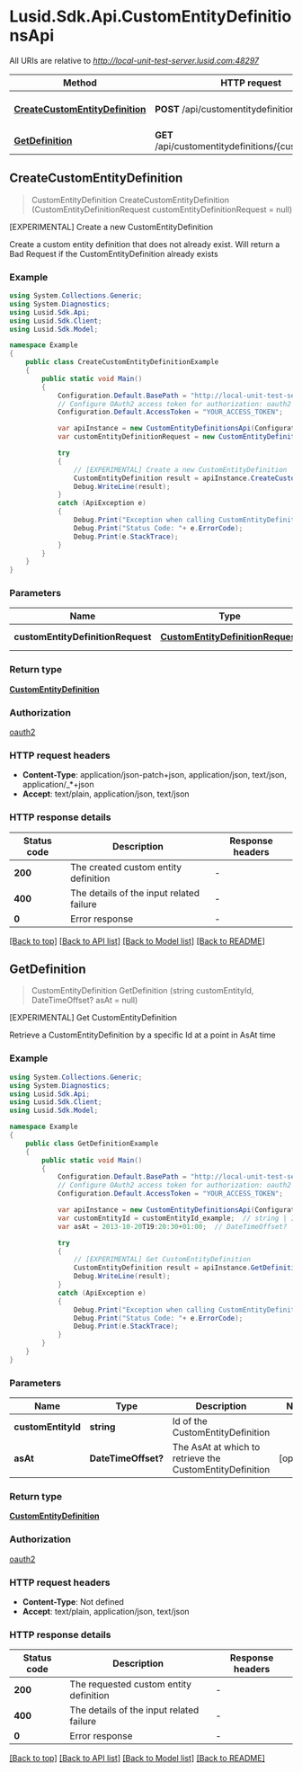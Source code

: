 # Lusid.Sdk.Api.CustomEntityDefinitionsApi

All URIs are relative to *http://local-unit-test-server.lusid.com:48297*

Method | HTTP request | Description
------------- | ------------- | -------------
[**CreateCustomEntityDefinition**](CustomEntityDefinitionsApi.md#createcustomentitydefinition) | **POST** /api/customentitydefinitions | [EXPERIMENTAL] Create a new CustomEntityDefinition
[**GetDefinition**](CustomEntityDefinitionsApi.md#getdefinition) | **GET** /api/customentitydefinitions/{customEntityId} | [EXPERIMENTAL] Get CustomEntityDefinition



## CreateCustomEntityDefinition

> CustomEntityDefinition CreateCustomEntityDefinition (CustomEntityDefinitionRequest customEntityDefinitionRequest = null)

[EXPERIMENTAL] Create a new CustomEntityDefinition

Create a custom entity definition that does not already exist. Will return a Bad Request if the CustomEntityDefinition already exists

### Example

```csharp
using System.Collections.Generic;
using System.Diagnostics;
using Lusid.Sdk.Api;
using Lusid.Sdk.Client;
using Lusid.Sdk.Model;

namespace Example
{
    public class CreateCustomEntityDefinitionExample
    {
        public static void Main()
        {
            Configuration.Default.BasePath = "http://local-unit-test-server.lusid.com:48297";
            // Configure OAuth2 access token for authorization: oauth2
            Configuration.Default.AccessToken = "YOUR_ACCESS_TOKEN";

            var apiInstance = new CustomEntityDefinitionsApi(Configuration.Default);
            var customEntityDefinitionRequest = new CustomEntityDefinitionRequest(); // CustomEntityDefinitionRequest | The CustomEntityDefinitionRequest (optional) 

            try
            {
                // [EXPERIMENTAL] Create a new CustomEntityDefinition
                CustomEntityDefinition result = apiInstance.CreateCustomEntityDefinition(customEntityDefinitionRequest);
                Debug.WriteLine(result);
            }
            catch (ApiException e)
            {
                Debug.Print("Exception when calling CustomEntityDefinitionsApi.CreateCustomEntityDefinition: " + e.Message );
                Debug.Print("Status Code: "+ e.ErrorCode);
                Debug.Print(e.StackTrace);
            }
        }
    }
}
```

### Parameters


Name | Type | Description  | Notes
------------- | ------------- | ------------- | -------------
 **customEntityDefinitionRequest** | [**CustomEntityDefinitionRequest**](CustomEntityDefinitionRequest.md)| The CustomEntityDefinitionRequest | [optional] 

### Return type

[**CustomEntityDefinition**](CustomEntityDefinition.md)

### Authorization

[oauth2](../README.md#oauth2)

### HTTP request headers

- **Content-Type**: application/json-patch+json, application/json, text/json, application/_*+json
- **Accept**: text/plain, application/json, text/json

### HTTP response details
| Status code | Description | Response headers |
|-------------|-------------|------------------|
| **200** | The created custom entity definition |  -  |
| **400** | The details of the input related failure |  -  |
| **0** | Error response |  -  |

[[Back to top]](#)
[[Back to API list]](../README.md#documentation-for-api-endpoints)
[[Back to Model list]](../README.md#documentation-for-models)
[[Back to README]](../README.md)


## GetDefinition

> CustomEntityDefinition GetDefinition (string customEntityId, DateTimeOffset? asAt = null)

[EXPERIMENTAL] Get CustomEntityDefinition

Retrieve a CustomEntityDefinition by a specific Id at a point in AsAt time

### Example

```csharp
using System.Collections.Generic;
using System.Diagnostics;
using Lusid.Sdk.Api;
using Lusid.Sdk.Client;
using Lusid.Sdk.Model;

namespace Example
{
    public class GetDefinitionExample
    {
        public static void Main()
        {
            Configuration.Default.BasePath = "http://local-unit-test-server.lusid.com:48297";
            // Configure OAuth2 access token for authorization: oauth2
            Configuration.Default.AccessToken = "YOUR_ACCESS_TOKEN";

            var apiInstance = new CustomEntityDefinitionsApi(Configuration.Default);
            var customEntityId = customEntityId_example;  // string | Id of the CustomEntityDefinition
            var asAt = 2013-10-20T19:20:30+01:00;  // DateTimeOffset? | The AsAt at which to retrieve the CustomEntityDefinition (optional) 

            try
            {
                // [EXPERIMENTAL] Get CustomEntityDefinition
                CustomEntityDefinition result = apiInstance.GetDefinition(customEntityId, asAt);
                Debug.WriteLine(result);
            }
            catch (ApiException e)
            {
                Debug.Print("Exception when calling CustomEntityDefinitionsApi.GetDefinition: " + e.Message );
                Debug.Print("Status Code: "+ e.ErrorCode);
                Debug.Print(e.StackTrace);
            }
        }
    }
}
```

### Parameters


Name | Type | Description  | Notes
------------- | ------------- | ------------- | -------------
 **customEntityId** | **string**| Id of the CustomEntityDefinition | 
 **asAt** | **DateTimeOffset?**| The AsAt at which to retrieve the CustomEntityDefinition | [optional] 

### Return type

[**CustomEntityDefinition**](CustomEntityDefinition.md)

### Authorization

[oauth2](../README.md#oauth2)

### HTTP request headers

- **Content-Type**: Not defined
- **Accept**: text/plain, application/json, text/json

### HTTP response details
| Status code | Description | Response headers |
|-------------|-------------|------------------|
| **200** | The requested custom entity definition |  -  |
| **400** | The details of the input related failure |  -  |
| **0** | Error response |  -  |

[[Back to top]](#)
[[Back to API list]](../README.md#documentation-for-api-endpoints)
[[Back to Model list]](../README.md#documentation-for-models)
[[Back to README]](../README.md)

